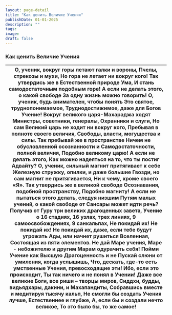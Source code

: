 ```yaml
---
layout: page-detail
title: "Как ценить Величие Учения"
publishDate: 01-01-2025
description: ""
tags:
image:
draft: false
---
```


### Как ценить Величие Учения

| О, ученик, вокруг горы летают галки и вороны,  Пчелы, стрекозы и мухи,  Но гора не летает ни вокруг кого!  Так утвердись же в Естественной природе Ума,  И стань самодостаточным подобным горе!  А если не делать этого, о какой свободе  За одну жизнь можно говорить!  О, ученик, будь внимателен, чтобы понять  Это святое, труднопонимаемое,  Труднодостижимое, даже для  Богов Учение!  Вокруг великого царя-Махараджа ходят  Министры, советники, генералы,  Охранники и слуги,  Но сам Великий царь не ходит ни вокруг кого,  Пребывая в полноте своего величия,  Свободы, власти, могущества и силы.  Так пребывай же в пространстве  Ничем не обусловленной осознанности и  Самодостаточности, полной величия,  Подобно великому царю!  А если не делать этого,  Как можно надеяться на то,  что ты постиг Адвайту?  О, ученик, сильный магнит притягивает к себе  Железную стружку, опилки, и даже большие  Гвозди, но сам магнит не притягивается,  Ни к чему, кроме своего «Я».  Так утвердись же в великой свободе  Осознавания, подобной пространству,  Подобно магниту!  А если не пытаться этого делать, следуя низшим  Путям малых учений, о какой свободе от  Сансары может идти речь?  Получив от Гуру три великих драгоценных завета,  Учение о 16 стадиях, 16 узлах, трех линиях,  9 самоосвобождениях, 9 санкальпах,  Не покидай их! Не покидай их!  Не покидай их, даже, если тебе будут угрожать  Ады, или начнет рушиться Вселенная,  Состоящая из пяти элементов.  Не дай Маре учения, Маре - небожителю  и другим Марам одурачить себя!  Пойми Учение как Высшую Драгоценность и не  Пускай слюни от умиления, когда услышишь,  Что, дескать, где-то есть умственные  Учения, превосходящие эти!  Ибо, если это происходит,  Ты так ничего и не понял в Учении!  Даже все великие Боги, все риши – творцы миров,  Сиддхи, будды, видьядхары, дакини, и  Махапандиты,  Собравшись вместе и медитируя тысячу кальп,  Не смогли бы создать Учения лучше,  Естественнее и глубже,  А, если бы и создали нечто великое,  То это было бы, то же самое! |
| --------------------------------------------------------------------------------------------------------------------------------------------------------------------------------------------------------------------------------------------------------------------------------------------------------------------------------------------------------------------------------------------------------------------------------------------------------------------------------------------------------------------------------------------------------------------------------------------------------------------------------------------------------------------------------------------------------------------------------------------------------------------------------------------------------------------------------------------------------------------------------------------------------------------------------------------------------------------------------------------------------------------------------------------------------------------------------------------------------------------------------------------------------------------------------------------------------------------------------------------------------------------------------------------------------------------------------------------------------------------------------------------------------------------------------------------------------------------------------------------------------------------------------------------------------------------------------------------------------------------------------------------------------------------------------------------------------------------------------------------------------------------------------------------------------------------------------------------------------------------------------------------------------------------------------------------------------------------------------------------------------------------------------------------------------------------------- |
  
  
